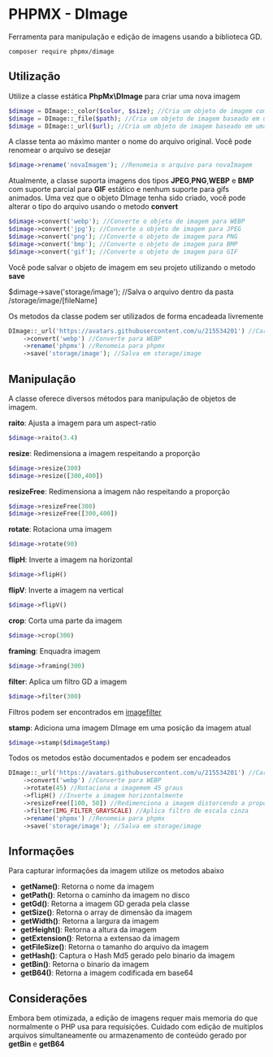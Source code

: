 # PHPMX - DImage

Ferramenta para manipulação e edição de imagens usando a biblioteca GD.

    composer require phpmx/dimage

## Utilização

Utilize a classe estática **PhpMx\DImage** para criar uma nova imagem

```php
$dimage = DImage::_color($color, $size); //Cria um objeto de imagem com cor chapada
$dimage = DImage::_file($path); //Cria um objeto de imagem baseado em um arquivo de seu projeto
$dimage = DImage::_url($url); //Cria um objeto de imagem baseado em uma URL externa
```

A classe tenta ao máximo manter o nome do arquivo original. Você pode renomear o arquivo se desejar

```php
$dimage->rename('novaImagem'); //Renomeia o arquivo para novaImagem
```

Atualmente, a classe suporta imagens dos tipos **JPEG**,**PNG**,**WEBP** e **BMP** com suporte parcial para **GIF** estático e nenhum suporte para gifs animados.
Uma vez que o objeto DImage tenha sido criado, você pode alterar o tipo do arquivo usando o metodo **convert**

```php
$dimage->convert('webp'); //Converte o objeto de imagem para WEBP
$dimage->convert('jpg'); //Converte o objeto de imagem para JPEG
$dimage->convert('png'); //Converte o objeto de imagem para PNG
$dimage->convert('bmp'); //Converte o objeto de imagem para BMP
$dimage->convert('gif'); //Converte o objeto de imagem para GIF
```

Você pode salvar o objeto de imagem em seu projeto utilizando o metodo **save**

$dimage->save('storage/image'); //Salva o arquivo dentro da pasta /storage/image/[fileName]

Os metodos da classe podem ser utilizados de forma encadeada livremente

```php
DImage::_url('https://avatars.githubusercontent.com/u/215534201') //Carrega a logo do PHPMX
    ->convert('webp') //Converte para WEBP
    ->rename('phpmx') //Renomeia para phpmx
    ->save('storage/image'); //Salva em storage/image
```

## Manipulação

A classe oferece diversos métodos para manipulação de objetos de imagem.

**raito**: Ajusta a imagem para um aspect-ratio

```php
$dimage->raito(3.4)
```

**resize**: Redimensiona a imagem respeitando a proporção

```php
$dimage->resize(300)
$dimage->resize([300,400])
```

**resizeFree**: Redimensiona a imagem não respeitando a proporção

```php
$dimage->resizeFree(300)
$dimage->resizeFree([300,400])
```

**rotate**: Rotaciona uma imagem

```php
$dimage->rotate(90)
```

**flipH**: Inverte a imagem na horizontal

```php
$dimage->flipH()
```

**flipV**: Inverte a imagem na vertical

```php
$dimage->flipV()
```

**crop**: Corta uma parte da imagem

```php
$dimage->crop(300)
```

**framing**: Enquadra imagem

```php
$dimage->framing(300)
```

**filter**: Aplica um filtro GD a imagem

```php
$dimage->filter(300)
```

Filtros podem ser encontrados em [imagefilter](https://www.php.net/imagefilter)

**stamp**: Adiciona uma imagem DImage em uma posição da imagem atual

```php
$dimage->stamp($dimageStamp)
```

Todos os metodos estão documentados e podem ser encadeados

```php
DImage::_url('https://avatars.githubusercontent.com/u/215534201') //Carrega a logo do PHPMX
    ->convert('webp') //Converte para WEBP
    ->rotate(45) //Rotaciona a imagemem 45 graus
    ->flipH() //Inverte a imagem horizontalmente
    ->resizeFree([100, 50]) //Redimenciona a imagem distorcendo a proporção
    ->filter(IMG_FILTER_GRAYSCALE) //Aplica filtro de escala cinza
    ->rename('phpmx') //Renomeia para phpmx
    ->save('storage/image'); //Salva em storage/image
```

## Informações

Para capturar informações da imagem utilize os metodos abaixo

- **getName()**: Retorna o nome da imagem
- **getPath()**: Retorna o caminho da imagem no disco
- **getGd()**: Retorna a imagem GD gerada pela classe
- **getSize()**: Retorna o array de dimensão da imagem
- **getWidth()**: Retorna a largura da imagem
- **getHeight()**: Retorna a altura da imagem
- **getExtension()**: Retorna a extensao da imagem
- **getFileSize()**: Retorna o tamanho do arquivo da imagem
- **getHash()**: Captura o Hash Md5 gerado pelo binario da imagem
- **getBin()**: Retorna o binario da imagem
- **getB64()**: Retorna a imagem codificada em base64

## Considerações

Embora bem otimizada, a edição de imagens requer mais memoria do que normalmente o PHP usa para requisições. Cuidado com edição de muitiplos arquivos simultaneamente ou armazenamento de conteúdo gerado por **getBin** e **getB64**
